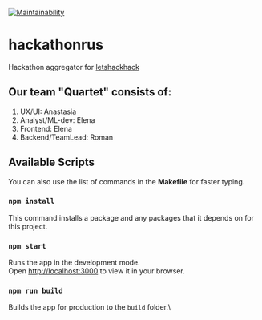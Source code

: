 [![Maintainability](https://api.codeclimate.com/v1/badges/3281022e4aecdc919ac7/maintainability)](https://codeclimate.com/github/xyzelena/hackathonrus/maintainability)

# hackathonrus

Hackathon aggregator for [letshackhack](https://www.xn--80aa3anexr8c.xn--p1acf/letshackhack)

## Our team "Quartet" consists of:

1. UX/UI: Anastasia 
2. Analyst/ML-dev: Elena 
3. Frontend: Elena 
4. Backend/TeamLead: Roman

## Available Scripts

You can also use the list of commands in the __Makefile__ for faster typing.

### `npm install`

This command installs a package and any packages that it depends on for this project. 

### `npm start`

Runs the app in the development mode.\
Open [http://localhost:3000](http://localhost:3000) to view it in your browser.

### `npm run build`

Builds the app for production to the `build` folder.\

